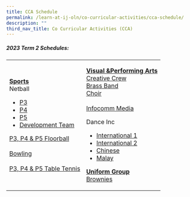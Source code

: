 ```yaml
---
title: CCA Schedule
permalink: /learn-at-ij-oln/co-curricular-activities/cca-schedule/
description: ""
third_nav_title: Co Curricular Activities (CCA)
---
```

<h5>2023 Term 2 Schedules:</h5>
<table>
<tbody>
<tr>
<td>
<p><strong><u>Sports<br></u></strong>Netball</p>
<ul>
<li><a href="/files/2023CCASchedules/T3/2023oln_0270l - cca schedule 2023 t3 - p3 netball.pdf" target="_blank" rel="noopener">P3</a></li>
<li><a href="/files/2023CCASchedules/T3/2023oln_0270m - cca schedule 2023 t3 - p4 netball.pdf" target="_blank" rel="noopener">P4</a></li>
<li><a href="/files/2023CCASchedules/T3/T2 - P5 Netball_r1.pdf" target="_blank" rel="noopener">P5</a></li>

<li><a href="/files/2023CCASchedules/T3/T2 - Netball Developmental Team.pdf" target="_blank" rel="noopener">Development Team</a></li>
</ul>
<p><a href="/files/2023CCASchedules/T3/2023oln_0270j - cca schedule 2023 t3 - p3, p4 &amp; p5 floorball (1).pdf" target="_blank" rel="noopener">P3, P4 &amp; P5 Floorball</a><br><br>
	<a href="/files/2023CCASchedules/T3/2023oln_0270a - cca schedule 2023 t3 - bowling.pdf" target="_blank" rel="noopener">Bowling</a><br><br>
	<a href="/files/2023CCASchedules/T3/T2 - Table Tennis_r1.pdf" target="_blank" rel="noopener">P3, P4 &amp;  P5 Table Tennis</a></p>
</td>
<td>
<p><strong><u>Visual &amp;Performing Arts<br></u></strong><a href="/files/2023CCASchedules/T3/2023oln_0270e - cca schedule 2023 t3 - creative crew.pdf" target="_blank" rel="noopener">Creative Crew</a><br>
	<a href="/files/2023CCASchedules/T3/2023oln_0270b - cca schedule 2023 t3 - brass band.pdf" target="_blank" rel="noopener">Brass Band</a><br>
	<a href="/files/2023CCASchedules/T3/2023oln_0270d - cca schedule 2023 t3 - choir.pdf" target="_blank" rel="noopener">Choir</a><br><br>
<a href="/files/2023CCASchedules/T3/2023oln_0270k - cca schedule 2023 t3 - infocomm media (2).pdf" target="_blank" rel="noopener">Infocomm Media</a>	
</p>
<p>Dance Inc</p>
<ul>
<li><a href="/files/2023CCASchedules/T3/2023oln_0270f - cca schedule 2023 t3 - dance inc 1.pdf" target="_blank" rel="noopener">International 1</a></li>
<li><a href="/files/2023CCASchedules/T3/2023oln_0270g - cca schedule 2023 t3 - dance inc 2.pdf" target="_blank" rel="noopener">International 2</a></li>
<li><a href="/files/2023CCASchedules/T3/T2023oln_0270h - cca schedule 2023 t3 - dance inc 3.pdf" target="_blank" rel="noopener">Chinese</a></li>
<li><a href="/files/2023CCASchedules/T3/2023oln_0270i - cca schedule 2023 t3 - dance inc 4.pdf" target="_blank" rel="noopener">Malay</a></li>
</ul>
<p><strong><u>Uniform Group<br></u></strong><a href="/files/2023CCASchedules/T3/2023oln_0270c - cca schedule 2023 t3 - brownies (2).pdf" target="_blank" rel="noopener">Brownies</a></p>
</td>
</tr>
</tbody>
</table>